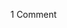 <span class="commentheader">1 Comment</span>

<!-- <div class="commentdivider">
<span class="commentauthorbox">Posted by an anonymous coward</span>
<span class="commentdatebox">Monday, May 17, 2004</span>
<span class="commenttimebox">12:21 PM</span>
</div>
<div class="commentbody">Freak!</div> -->
